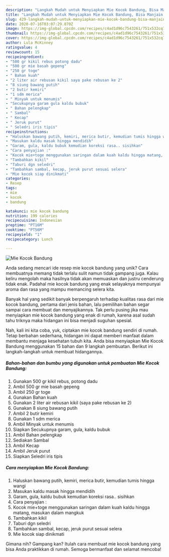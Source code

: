 ```yaml
---
description: "Langkah Mudah untuk Menyiapkan Mie Kocok Bandung, Bisa Manjain Lidah"
title: "Langkah Mudah untuk Menyiapkan Mie Kocok Bandung, Bisa Manjain Lidah"
slug: 429-langkah-mudah-untuk-menyiapkan-mie-kocok-bandung-bisa-manjain-lidah
date: 2020-07-16T03:07:29.870Z
image: https://img-global.cpcdn.com/recipes/c4ad1d96c7543261/751x532cq70/mie-kocok-bandung-foto-resep-utama.jpg
thumbnail: https://img-global.cpcdn.com/recipes/c4ad1d96c7543261/751x532cq70/mie-kocok-bandung-foto-resep-utama.jpg
cover: https://img-global.cpcdn.com/recipes/c4ad1d96c7543261/751x532cq70/mie-kocok-bandung-foto-resep-utama.jpg
author: Lula McKinney
ratingvalue: 4
reviewcount: 15
recipeingredient:
- "500 gr kikil rebus potong dadu"
- "500 gr mie basah gepeng"
- "250 gr toge"
- " Bahan kuah"
- "2 liter air rebusan kikil saya pake rebusan ke 2"
- "8 siung bawang putih"
- "2 butir kemiri"
- "1 sdm merica"
- " Minyak untuk menumis"
- "Secukupnya garam gula kaldu bubuk"
- " Bahan pelengkap"
- " Sambal"
- " Kecap"
- " Jeruk purut"
- " Seledri iris tipis"
recipeinstructions:
- "Haluskan bawang putih, kemiri, merica butir, kemudian tumis hingga wangi"
- "Masukan kaldu masak hingga mendidih"
- "Garam, gula, kaldu bubuk kemudian koreksi rasa.. sisihkan"
- "Cara penyajian :"
- "Kocok mie+toge menggunakan saringan dalam kuah kaldu hingga matang, masukan dalam mangkuk"
- "Tambahkan kikil"
- "Taburi dgn seledri"
- "Tambahkan sambal, kecap, jeruk purut sesuai selera"
- "Mie kocok siap dinikmati"
categories:
- Resep
tags:
- mie
- kocok
- bandung

katakunci: mie kocok bandung 
nutrition: 199 calories
recipecuisine: Indonesian
preptime: "PT16M"
cooktime: "PT56M"
recipeyield: "1"
recipecategory: Lunch

---
```



![Mie Kocok Bandung](https://img-global.cpcdn.com/recipes/c4ad1d96c7543261/751x532cq70/mie-kocok-bandung-foto-resep-utama.jpg)

Anda sedang mencari ide resep mie kocok bandung yang unik? Cara membuatnya memang tidak terlalu sulit namun tidak gampang juga. Kalau keliru mengolah maka hasilnya tidak akan memuaskan dan justru cenderung tidak enak. Padahal mie kocok bandung yang enak selayaknya mempunyai aroma dan rasa yang mampu memancing selera kita.



Banyak hal yang sedikit banyak berpengaruh terhadap kualitas rasa dari mie kocok bandung, pertama dari jenis bahan, lalu pemilihan bahan segar sampai cara membuat dan menyajikannya. Tak perlu pusing jika mau menyiapkan mie kocok bandung yang enak di rumah, karena asal sudah tahu triknya maka hidangan ini bisa menjadi suguhan spesial.


Nah, kali ini kita coba, yuk, ciptakan mie kocok bandung sendiri di rumah. Tetap berbahan sederhana, hidangan ini dapat memberi manfaat dalam membantu menjaga kesehatan tubuh kita. Anda bisa menyiapkan Mie Kocok Bandung menggunakan 15 bahan dan 9 langkah pembuatan. Berikut ini langkah-langkah untuk membuat hidangannya.

<!--inarticleads1-->

##### Bahan-bahan dan bumbu yang digunakan untuk pembuatan Mie Kocok Bandung:

1. Gunakan 500 gr kikil rebus, potong dadu
1. Ambil 500 gr mie basah gepeng
1. Ambil 250 gr toge
1. Gunakan  Bahan kuah
1. Gunakan 2 liter air rebusan kikil (saya pake rebusan ke 2)
1. Gunakan 8 siung bawang putih
1. Ambil 2 butir kemiri
1. Gunakan 1 sdm merica
1. Ambil  Minyak untuk menumis
1. Siapkan Secukupnya garam, gula, kaldu bubuk
1. Ambil  Bahan pelengkap
1. Sediakan  Sambal
1. Ambil  Kecap
1. Ambil  Jeruk purut
1. Siapkan  Seledri iris tipis




<!--inarticleads2-->

##### Cara menyiapkan Mie Kocok Bandung:

1. Haluskan bawang putih, kemiri, merica butir, kemudian tumis hingga wangi
1. Masukan kaldu masak hingga mendidih
1. Garam, gula, kaldu bubuk kemudian koreksi rasa.. sisihkan
1. Cara penyajian :
1. Kocok mie+toge menggunakan saringan dalam kuah kaldu hingga matang, masukan dalam mangkuk
1. Tambahkan kikil
1. Taburi dgn seledri
1. Tambahkan sambal, kecap, jeruk purut sesuai selera
1. Mie kocok siap dinikmati




Gimana nih? Gampang kan? Itulah cara membuat mie kocok bandung yang bisa Anda praktikkan di rumah. Semoga bermanfaat dan selamat mencoba!

